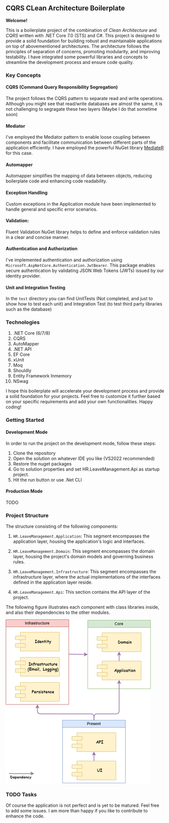 ## CQRS CLean Architecture Boilerplate

__Welcome!__

This is a boilerplate project of the combination of _Clean Architecture_ and _CQRS_ written with .NET Core 7.0 (STS) and C#. This project is designed to provide a solid foundation for building robust and maintainable applications on top of abovementioned architectures. The architecture follows the principles of separation of concerns, promoting modularity, and improving testability. I have integrated some powerful libraries and concepts to streamline the development process and ensure code quality.

### Key Concepts

#### CQRS (Command Query Responsibility Segregation)
The project follows the CQRS pattern to separate read and write operations. Although you might see that read/write databases are almost the same, it is not challenging to segragate these two layers (Maybe I do that sometime soon)

#### Mediator
I've employed the Mediator pattern to enable loose coupling between components and facilitate communication between different parts of the application efficiently. I have employed the powerful NuGet library [MediateR](https://github.com/jbogard/MediatR) for this case.

#### Automapper
Automapper simplifies the mapping of data between objects, reducing boilerplate code and enhancing code readability.

#### Exception Handling
Custom exceptions in the Application module have been implemented to handle general and specific error scenarios.

#### Validation: 
Fluent Validation NuGet library helps to define and enforce validation rules in a clear and concise manner.

#### Authentication and Authorization
I've implemented authentication and authorization using `Microsoft.AspNetCore.Authentication.JwtBearer`. This package enables secure authentication by validating JSON Web Tokens (JWTs) issued by our identity provider.

#### Unit and Integration Testing
In the `test` directory you can find UnitTests (Not completed, and just to show how to test each unit) and Integration Test (to test third party libraries such as the database)

### Technologies
1. .NET Core (6/7/8)
1. CQRS
1. AutoMapper
1. .NET API
1. EF Core
1. xUnit
1. Moq
1. Shouldly
1. Entity Framework Inmemory
1. NSwag

I hope this boilerplate will accelerate your development process and provide a solid foundation for your projects. Feel free to customize it further based on your specific requirements and add your own functionalities. Happy coding!

### Getting Started

#### Development Mode
In order to run the project on the development mode, follow these steps:
1. Clone the repository
1. Open the solution on whatever IDE you like (VS2022 recommended)
1. Restore the nuget packages
1. Go to solution properties and set HR.LeaveManagement.Api as startup project.
1. Hit the run button or use .Net CLI

#### Production Mode
TODO

### Project Structure
The structure consisting of the following components:
1. `HR.LeaveManagement.Application`: This segment encompasses the application layer, housing the application's logic and interfaces.

1. `HR.LeaveManagement.Domain`: This segment encompasses the domain layer, housing the project's domain models and governing business rules.

1. `HR.LeaveManagement.Infrastructure`: This segment encompasses the infrastructure layer, where the actual implementations of the interfaces defined in the application layer reside.

1. `HR.LeaveManagement.Api`: This section contains the API layer of the project.

The following figure illustrates each component with class libraries inside, and also their dependencies to the other modules.


![alt text](/clean-architecture.png)


### TODO Tasks
Of course the application is not perfect and is yet to be matured. Feel free to add some issues. I am more than happy if you like to contribute to enhance the code.
